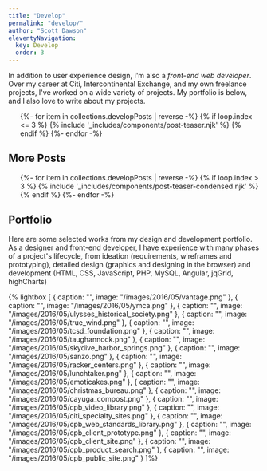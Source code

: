 ```yaml
---
title: "Develop"
permalink: "develop/"
author: "Scott Dawson"
eleventyNavigation:
  key: Develop
  order: 3
---
```


<p class="page-hed">In addition to user experience design, I'm also a <em>front-end web developer</em>. Over my career at Citi, Intercontinental Exchange, and my own freelance projects, I've worked on a wide variety of projects. My portfolio is below, and I also love to write about my projects.</p>

<ul class="l-grid post-grid">
  {%- for item in collections.developPosts | reverse  -%}
  {% if loop.index <= 3 %}
  {% include '_includes/components/post-teaser.njk' %}
  {% endif %}
  {%- endfor -%}
</ul>

<h2>More Posts</h2>
<ul class="post-list">
  {%- for item in collections.developPosts | reverse  -%}
  {% if loop.index > 3 %}
  {% include '_includes/components/post-teaser-condensed.njk' %}
  {% endif %}
  {%- endfor -%}
</ul>

## Portfolio

Here are some selected works from my design and development portfolio. As a designer and front-end developer, I have experience with many phases of a project's lifecycle, from ideation (requirements, wireframes and prototyping), detailed design (graphics and designing in the browser) and development (HTML, CSS, JavaScript, PHP, MySQL, Angular, jqGrid, highCharts)

{% lightbox [
  { caption: "", image: "/images/2016/05/vantage.png" },
  { caption: "", image: "/images/2016/05/ymca.png" },
  { caption: "", image: "/images/2016/05/ulysses_historical_society.png" },
  { caption: "", image: "/images/2016/05/true_wind.png" },
  { caption: "", image: "/images/2016/05/tcsd_foundation.png" },
  { caption: "", image: "/images/2016/05/taughannock.png" },
  { caption: "", image: "/images/2016/05/skydive_harbor_springs.png" },
  { caption: "", image: "/images/2016/05/sanzo.png" },
  { caption: "", image: "/images/2016/05/racker_centers.png" },
  { caption: "", image: "/images/2016/05/lunchtaker.png" },
  { caption: "", image: "/images/2016/05/emoticakes.png" },
  { caption: "", image: "/images/2016/05/christmas_bureau.png" },
  { caption: "", image: "/images/2016/05/cayuga_compost.png" },
  { caption: "", image: "/images/2016/05/cpb_video_library.png" },
  { caption: "", image: "/images/2016/05/citi_specialty_sites.png" },
  { caption: "", image: "/images/2016/05/cpb_web_standards_library.png" },
  { caption: "", image: "/images/2016/05/cpb_client_prototype.png" },
  { caption: "", image: "/images/2016/05/cpb_client_site.png" },
  { caption: "", image: "/images/2016/05/cpb_product_search.png" },
  { caption: "", image: "/images/2016/05/cpb_public_site.png" }
]%}